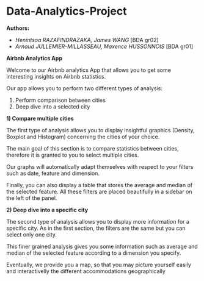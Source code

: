 # Data-Analytics-Project

**Authors:** 
- *Henintsoa RAZAFINDRAZAKA, James WANG* [BDA gr02]
- *Arnaud JULLEMIER-MILLASSEAU, Maxence HUSSONNOIS* [BDA gr01]

**Airbnb Analytics App**

Welcome to our Airbnb analytics App that allows you to get some interesting insights on Airbnb statistics.<br />

Our app allows you to perform two different types of analysis:

1. Perform comparison between cities
2. Deep dive into a selected city<br />

**1) Compare multiple cities**<br />

The first type of analysis allows you to display insightful graphics (Density, Boxplot and Histogram) concerning the cities of your choice. 

The main goal of this section is to compare statistics between cities, therefore it is granted to you to select multiple cities. 

Our graphs will automatically adapt themselves with respect to your filters such as date, feature and dimension. 

Finally, you can also display a table that stores the average and median of the selected feature. All these filters are placed beautifully in a sidebar on the left of the panel.


**2) Deep dive into a specific city** <br />

The second type of analysis allows you to display more information for a specific city. 
As in the first section, the filters are the same but you can select only one city. 

This finer grained analysis gives you some information such as average and median of the selected feature according to a dimension you specify. 

Eventually, we provide you a map, so that you may picture yourself easily and interactivelly the different accommodations geographically

